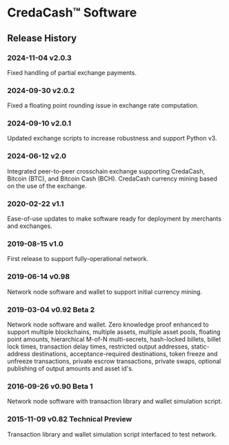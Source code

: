 # CredaCash&trade; Software

<!--- NOTE: This file is in Markdown format, and is intended to be viewed in a Markdown viewer. -->

## Release History

### 2024-11-04 v2.0.3

Fixed handling of partial exchange payments.

### 2024-09-30 v2.0.2

Fixed a floating point rounding issue in exchange rate computation.

### 2024-09-10 v2.0.1

Updated exchange scripts to increase robustness and support Python v3.

### 2024-06-12 v2.0

Integrated peer-to-peer crosschain exchange supporting CredaCash, Bitcoin (BTC), and Bitcoin Cash (BCH). CredaCash currency mining based on the use of the exchange.

### 2020-02-22 v1.1

Ease-of-use updates to make software ready for deployment by merchants and exchanges.

### 2019-08-15 v1.0

First release to support fully-operational network.

### 2019-06-14 v0.98

Network node software and wallet to support initial currency mining.

### 2019-03-04 v0.92 Beta 2

Network node software and wallet.  Zero knowledge proof enhanced to support multiple blockchains, multiple assets, multiple asset pools, floating point amounts, hierarchical M-of-N multi-secrets, hash-locked billets, billet lock times, transaction delay times, restricted output addresses, static-address destinations, acceptance-required destinations, token freeze and unfreeze transactions, private escrow transactions, private swaps, optional publishing of output amounts and asset id's.

### 2016-09-26 v0.90 Beta 1

Network node software with transaction library and wallet simulation script.

### 2015-11-09 v0.82 Technical Preview

Transaction library and wallet simulation script interfaced to test network.
